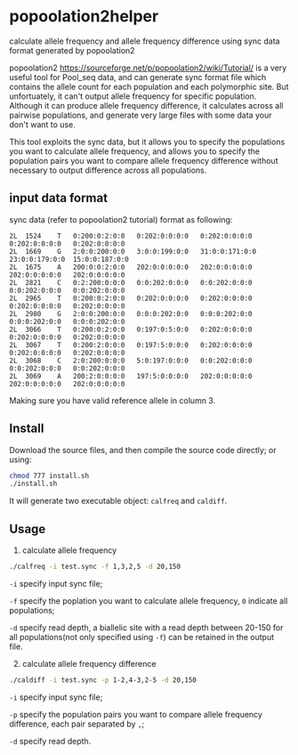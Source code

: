 # popoolation2helper
calculate allele frequency and allele frequency difference using sync data format generated by popoolation2

popoolation2 <https://sourceforge.net/p/popoolation2/wiki/Tutorial/> is a very useful tool for Pool_seq data, and can generate sync format file which contains the allele count for each population and each polymorphic site. But unfortuately, it can't output allele frequency for specific population. Although it can produce allele frequency difference, it calculates across all pairwise populations, and generate very large files with some data your don't want to use.

This tool exploits the sync data, but it allows you to specify the populations you want to calculate allele frequency, and allows you to specify the population pairs you want to compare allele frequency difference without necessary to output  difference across all populations.

## input data format

sync data (refer to popoolation2 tutorial) format as following:

```
2L	1524	T	0:200:0:2:0:0	0:202:0:0:0:0	0:202:0:0:0:0	0:202:0:0:0:0	0:202:0:0:0:0
2L	1669	G	2:0:0:200:0:0	3:0:0:199:0:0	31:0:0:171:0:0	23:0:0:179:0:0	15:0:0:187:0:0
2L	1675	A	200:0:0:2:0:0	202:0:0:0:0:0	202:0:0:0:0:0	202:0:0:0:0:0	202:0:0:0:0:0
2L	2821	C	0:2:200:0:0:0	0:0:202:0:0:0	0:0:202:0:0:0	0:0:202:0:0:0	0:0:202:0:0:0
2L	2965	T	0:200:0:2:0:0	0:202:0:0:0:0	0:202:0:0:0:0	0:202:0:0:0:0	0:202:0:0:0:0
2L	2980	G	2:0:0:200:0:0	0:0:0:202:0:0	0:0:0:202:0:0	0:0:0:202:0:0	0:0:0:202:0:0
2L	3066	T	0:200:0:2:0:0	0:197:0:5:0:0	0:202:0:0:0:0	0:202:0:0:0:0	0:202:0:0:0:0
2L	3067	T	0:200:2:0:0:0	0:197:5:0:0:0	0:202:0:0:0:0	0:202:0:0:0:0	0:202:0:0:0:0
2L	3068	C	2:0:200:0:0:0	5:0:197:0:0:0	0:0:202:0:0:0	0:0:202:0:0:0	0:0:202:0:0:0
2L	3069	A	200:2:0:0:0:0	197:5:0:0:0:0	202:0:0:0:0:0	202:0:0:0:0:0	202:0:0:0:0:0
```

Making sure you have valid reference allele in column 3.

## Install

Download the source files, and then
compile the source code directly;
or using:

```bash
chmod 777 install.sh
./install.sh
```
It will generate two executable object: `calfreq` and `caldiff`.

## Usage

1. calculate allele frequency

```bash
./calfreq -i test.sync -f 1,3,2,5 -d 20,150
```

`-i` specify input sync file;

`-f` specify the poplation you want to calculate allele frequency, `0` indicate all populations;

`-d` specify read depth, a biallelic site with a read depth between 20-150 for all populations(not only specified using `-f`) can be retained in the output file.

2. calculate allele frequency difference

```bash
./caldiff -i test.sync -p 1-2,4-3,2-5 -d 20,150
```
`-i` specify input sync file;

`-p` specify the population pairs you want to compare allele frequency difference, each pair separated by `,`;

`-d` specify read depth.




